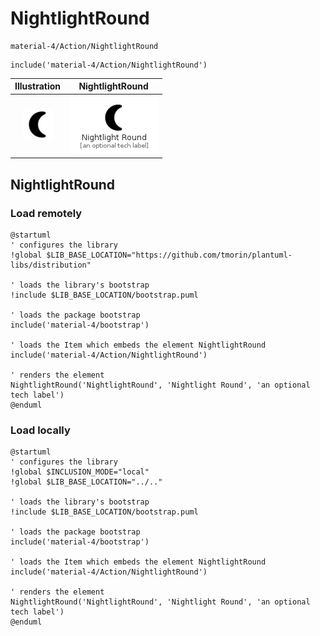 # NightlightRound


```text
material-4/Action/NightlightRound
```

```text
include('material-4/Action/NightlightRound')
```



| Illustration | NightlightRound |
| :---: | :---: |
| ![illustration for Illustration](../../material-4/Action/NightlightRound.png) | ![illustration for NightlightRound](../../material-4/Action/NightlightRound.Local.png) |




## NightlightRound

### Load remotely
```plantuml
@startuml
' configures the library
!global $LIB_BASE_LOCATION="https://github.com/tmorin/plantuml-libs/distribution"

' loads the library's bootstrap
!include $LIB_BASE_LOCATION/bootstrap.puml

' loads the package bootstrap
include('material-4/bootstrap')

' loads the Item which embeds the element NightlightRound
include('material-4/Action/NightlightRound')

' renders the element
NightlightRound('NightlightRound', 'Nightlight Round', 'an optional tech label')
@enduml
```

### Load locally
```plantuml
@startuml
' configures the library
!global $INCLUSION_MODE="local"
!global $LIB_BASE_LOCATION="../.."

' loads the library's bootstrap
!include $LIB_BASE_LOCATION/bootstrap.puml

' loads the package bootstrap
include('material-4/bootstrap')

' loads the Item which embeds the element NightlightRound
include('material-4/Action/NightlightRound')

' renders the element
NightlightRound('NightlightRound', 'Nightlight Round', 'an optional tech label')
@enduml
```

